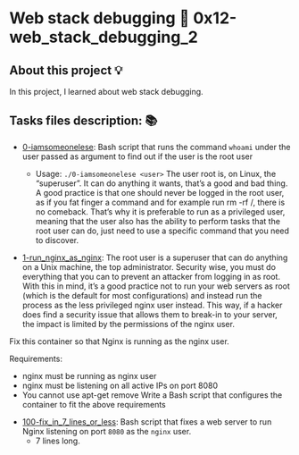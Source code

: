 # Web stack debugging :page_with_curl: 0x12-web_stack_debugging_2

## About this project :bulb:

In this project, I learned about web stack debugging.

## Tasks files description: :books:

* [0-iamsomeonelese](./0-iamsomeonelese): Bash script that runs the command
  `whoami` under the user passed as argument to find out if the user is the root user
  * Usage: `./0-iamsomeonelese <user>`
  The user root is, on Linux, the “superuser”. It can do anything it wants, that’s a good and bad thing. A good practice is that one should never be logged in the root user, as if you fat finger a command and for example run rm -rf /, there is no comeback. That’s why it is preferable to run as a privileged user, meaning that the user also has the ability to perform tasks that the root user can do, just need to use a specific command that you need to discover.

* [1-run_nginx_as_nginx](./1-run_nginx_as_nginx): The root user is a superuser that can do anything on a Unix machine, the top administrator. Security wise, you must do everything that you can to prevent an attacker from logging in as root. With this in mind, it’s a good practice not to run your web servers as root (which is the default for most configurations) and instead run the process as the less privileged nginx user instead. This way, if a hacker does find a security issue that allows them to break-in to your server, the impact is limited by the permissions of the nginx user.

Fix this container so that Nginx is running as the nginx user.

Requirements:
- nginx must be running as nginx user
- nginx must be listening on all active IPs on port 8080
- You cannot use apt-get remove
Write a Bash script that configures the container to fit the above requirements

* [100-fix_in_7_lines_or_less](./100-fix_in_7_lines_or_less): Bash script
  that fixes a web server to run Nginx listening on port `8080` as the `nginx`
  user.
  * 7 lines long.
